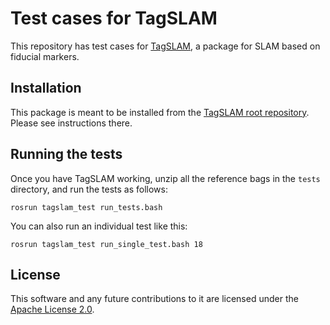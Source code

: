 # Test cases for TagSLAM

This repository has test cases for
[TagSLAM](https://github.com/berndpfrommer/tagslam), a package for
SLAM based on fiducial markers.

## Installation

This package is meant to be installed from the
[TagSLAM root repository](https://github.com/berndpfrommer/tagslam_root).
Please see instructions there.

## Running the tests

Once you have TagSLAM working, unzip all the reference bags in the
``tests`` directory, and run the tests as follows:

    rosrun tagslam_test run_tests.bash

You can also run an individual test like this:

    rosrun tagslam_test run_single_test.bash 18

## License

This software and any future contributions to it are licensed under
the [Apache License 2.0](LICENSE).
